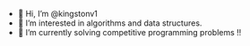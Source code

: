 - 👋 Hi, I’m @kingstonv1
- 👀 I’m interested in algorithms and data structures.
- 🌱 I’m currently solving competitive programming problems !!

